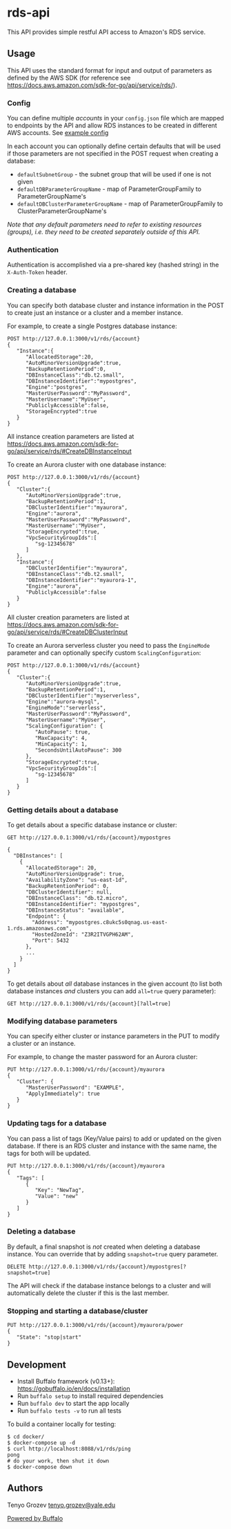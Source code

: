 # rds-api

This API provides simple restful API access to Amazon's RDS service.

## Usage

This API uses the standard format for input and output of parameters as defined by the AWS SDK (for reference see https://docs.aws.amazon.com/sdk-for-go/api/service/rds/).

### Config

You can define multiple _accounts_ in your `config.json` file which are mapped to endpoints by the API and allow RDS instances to be created in different AWS accounts. See [example config](config/config.example.json)

In each account you can optionally define certain defaults that will be used if those parameters are not specified in the POST request when creating a database:
  - `defaultSubnetGroup` - the subnet group that will be used if one is not given
  - `defaultDBParameterGroupName` - map of ParameterGroupFamily to ParameterGroupName's
  - `defaultDBClusterParameterGroupName` - map of ParameterGroupFamily to ClusterParameterGroupName's

_Note that any default parameters need to refer to existing resources (groups), i.e. they need to be created separately outside of this API._

### Authentication

Authentication is accomplished via a pre-shared key (hashed string) in the `X-Auth-Token` header.

### Creating a database

You can specify both database cluster and instance information in the POST to create just an instance or a cluster and a member instance. 

For example, to create a single Postgres database instance:

```
POST http://127.0.0.1:3000/v1/rds/{account}
{
   "Instance":{
      "AllocatedStorage":20,
      "AutoMinorVersionUpgrade":true,
      "BackupRetentionPeriod":0,
      "DBInstanceClass":"db.t2.small",
      "DBInstanceIdentifier":"mypostgres",
      "Engine":"postgres",
      "MasterUserPassword":"MyPassword",
      "MasterUsername":"MyUser",
      "PubliclyAccessible":false,
      "StorageEncrypted":true
   }
}
```

All instance creation parameters are listed at https://docs.aws.amazon.com/sdk-for-go/api/service/rds/#CreateDBInstanceInput

To create an Aurora cluster with one database instance:

```
POST http://127.0.0.1:3000/v1/rds/{account}
{
   "Cluster":{
      "AutoMinorVersionUpgrade":true,
      "BackupRetentionPeriod":1,
      "DBClusterIdentifier":"myaurora",
      "Engine":"aurora",
      "MasterUserPassword":"MyPassword",
      "MasterUsername":"MyUser",
      "StorageEncrypted":true,
      "VpcSecurityGroupIds":[
         "sg-12345678"
      ]
   },
   "Instance":{
      "DBClusterIdentifier":"myaurora",
      "DBInstanceClass":"db.t2.small",
      "DBInstanceIdentifier":"myaurora-1",
      "Engine":"aurora",
      "PubliclyAccessible":false
   }
}
```

All cluster creation parameters are listed at https://docs.aws.amazon.com/sdk-for-go/api/service/rds/#CreateDBClusterInput

To create an Aurora serverless cluster you need to pass the `EngineMode` parameter and can optionally specify custom `ScalingConfiguration`:

```
POST http://127.0.0.1:3000/v1/rds/{account}
{
   "Cluster":{
      "AutoMinorVersionUpgrade":true,
      "BackupRetentionPeriod":1,
      "DBClusterIdentifier":"myserverless",
      "Engine":"aurora-mysql",
      "EngineMode":"serverless",
      "MasterUserPassword":"MyPassword",
      "MasterUsername":"MyUser",
      "ScalingConfiguration": {
         "AutoPause": true,
         "MaxCapacity": 4,
         "MinCapacity": 1,
         "SecondsUntilAutoPause": 300
      },
      "StorageEncrypted":true,
      "VpcSecurityGroupIds":[
         "sg-12345678"
      ]
   }
}
```

### Getting details about a database

To get details about a specific database instance or cluster:

```
GET http://127.0.0.1:3000/v1/rds/{account}/mypostgres
```
```
{
  "DBInstances": [
    {
      "AllocatedStorage": 20,
      "AutoMinorVersionUpgrade": true,
      "AvailabilityZone": "us-east-1d",
      "BackupRetentionPeriod": 0,
      "DBClusterIdentifier": null,
      "DBInstanceClass": "db.t2.micro",
      "DBInstanceIdentifier": "mypostgres",
      "DBInstanceStatus": "available",
      "Endpoint": {
        "Address": "mypostgres.c8ukc5s0qnag.us-east-1.rds.amazonaws.com",
        "HostedZoneId": "Z3R2ITVGPH62AM",
        "Port": 5432
      },
      ...
    }
  ]
}
```

To get details about _all_ database instances in the given account (to list both database instances _and_ clusters you can add `all=true` query parameter):

```
GET http://127.0.0.1:3000/v1/rds/{account}[?all=true]
```

### Modifying database parameters

You can specify either cluster or instance parameters in the PUT to modify a cluster or an instance.

For example, to change the master password for an Aurora cluster:

```
PUT http://127.0.0.1:3000/v1/rds/{account}/myaurora
{
   "Cluster": {
      "MasterUserPassword": "EXAMPLE",
      "ApplyImmediately": true
   }
}
```

### Updating tags for a database

You can pass a list of tags (Key/Value pairs) to add or updated on the given database. If there is an RDS cluster and instance with the same name, the tags for both will be updated.

```
PUT http://127.0.0.1:3000/v1/rds/{account}/myaurora
{
   "Tags": [
      {
         "Key": "NewTag",
         "Value": "new"
      }
   ]
}
```

### Deleting a database

By default, a final snapshot is _not_ created when deleting a database instance. You can override that by adding `snapshot=true` query parameter.

```
DELETE http://127.0.0.1:3000/v1/rds/{account}/mypostgres[?snapshot=true]
```

The API will check if the database instance belongs to a cluster and will automatically delete the cluster if this is the last member.

### Stopping and starting a database/cluster

```
PUT http://127.0.0.1:3000/v1/rds/{account}/myaurora/power
{
   "State": "stop|start"
}
```

## Development

- Install Buffalo framework (v0.13+): https://gobuffalo.io/en/docs/installation
- Run `buffalo setup` to install required dependencies
- Run `buffalo dev` to start the app locally
- Run `buffalo tests -v` to run all tests

To build a container locally for testing:
```
$ cd docker/
$ docker-compose up -d
$ curl http://localhost:8088/v1/rds/ping
pong
# do your work, then shut it down
$ docker-compose down
```

## Authors

Tenyo Grozev <tenyo.grozev@yale.edu>

[Powered by Buffalo](http://gobuffalo.io)
